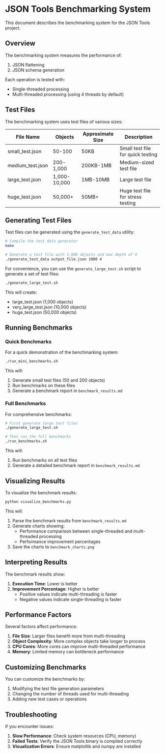 # JSON Tools Benchmarking System

This document describes the benchmarking system for the JSON Tools project.

## Overview

The benchmarking system measures the performance of:
1. JSON flattening
2. JSON schema generation

Each operation is tested with:
- Single-threaded processing
- Multi-threaded processing (using 4 threads by default)

## Test Files

The benchmarking system uses test files of various sizes:

| File Name | Objects | Approximate Size | Description |
|-----------|---------|------------------|-------------|
| small_test.json | 50-100 | 50KB | Small test file for quick testing |
| medium_test.json | 200-1,000 | 200KB-1MB | Medium-sized test file |
| large_test.json | 1,000-10,000 | 1MB-10MB | Large test file |
| huge_test.json | 50,000+ | 50MB+ | Huge test file for stress testing |

## Generating Test Files

Test files can be generated using the `generate_test_data` utility:

```bash
# Compile the test data generator
make

# Generate a test file with 1,000 objects and max depth of 4
./generate_test_data output_file.json 1000 4
```

For convenience, you can use the `generate_large_test.sh` script to generate a set of test files:

```bash
./generate_large_test.sh
```

This will create:
- large_test.json (1,000 objects)
- very_large_test.json (10,000 objects)
- huge_test.json (50,000 objects)

## Running Benchmarks

### Quick Benchmarks

For a quick demonstration of the benchmarking system:

```bash
./run_mini_benchmarks.sh
```

This will:
1. Generate small test files (50 and 200 objects)
2. Run benchmarks on these files
3. Generate a benchmark report in `benchmark_results.md`

### Full Benchmarks

For comprehensive benchmarks:

```bash
# First generate large test files
./generate_large_test.sh

# Then run the full benchmarks
./run_benchmarks.sh
```

This will:
1. Run benchmarks on all test files
2. Generate a detailed benchmark report in `benchmark_results.md`

## Visualizing Results

To visualize the benchmark results:

```bash
python visualize_benchmarks.py
```

This will:
1. Parse the benchmark results from `benchmark_results.md`
2. Generate charts showing:
   - Performance comparison between single-threaded and multi-threaded processing
   - Performance improvement percentages
3. Save the charts to `benchmark_charts.png`

## Interpreting Results

The benchmark results show:

1. **Execution Time**: Lower is better
2. **Improvement Percentage**: Higher is better
   - Positive values indicate multi-threading is faster
   - Negative values indicate single-threading is faster

## Performance Factors

Several factors affect performance:

1. **File Size**: Larger files benefit more from multi-threading
2. **Object Complexity**: More complex objects take longer to process
3. **CPU Cores**: More cores can improve multi-threaded performance
4. **Memory**: Limited memory can bottleneck performance

## Customizing Benchmarks

You can customize the benchmarks by:

1. Modifying the test file generation parameters
2. Changing the number of threads used for multi-threading
3. Adding new test cases or operations

## Troubleshooting

If you encounter issues:

1. **Slow Performance**: Check system resources (CPU, memory)
2. **Failed Tests**: Verify the JSON Tools binary is compiled correctly
3. **Visualization Errors**: Ensure matplotlib and numpy are installed